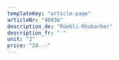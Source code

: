 ```yaml
---
templateKey: "article-page"
articleNr: "40036"
description_de: "Rüebli-Rhabarber"
description_fr: " "
unit: "2"
price: "20.--"
---
```

